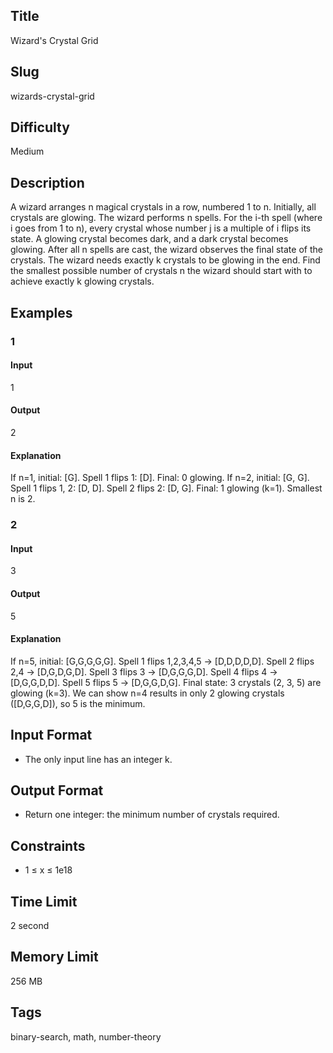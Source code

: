 ## Title

Wizard's Crystal Grid

## Slug

wizards-crystal-grid

## Difficulty

Medium

## Description

A wizard arranges n magical crystals in a row, numbered 1 to n. Initially, all crystals are glowing.
The wizard performs n spells. For the i-th spell (where i goes from 1 to n), every crystal whose number j is a multiple of i flips its state. 
A glowing crystal becomes dark, and a dark crystal becomes glowing. After all n spells are cast, the wizard observes the final state of the crystals. The wizard needs exactly k crystals to be glowing in the end. Find the smallest possible number of crystals n the wizard should start with to achieve exactly k glowing crystals.

## Examples

### 1

#### Input

1

#### Output

2

#### Explanation

If n=1, initial: [G]. Spell 1 flips 1: [D]. Final: 0 glowing.
If n=2, initial: [G, G]. Spell 1 flips 1, 2: [D, D]. Spell 2 flips 2: [D, G]. Final: 1 glowing (k=1).
Smallest n is 2.
    
### 2

#### Input

3

#### Output

5

#### Explanation
If n=5, initial: [G,G,G,G,G].
Spell 1 flips 1,2,3,4,5 -> [D,D,D,D,D].
Spell 2 flips 2,4 -> [D,G,D,G,D].
Spell 3 flips 3 -> [D,G,G,G,D].
Spell 4 flips 4 -> [D,G,G,D,D].
Spell 5 flips 5 -> [D,G,G,D,G].
Final state: 3 crystals (2, 3, 5) are glowing (k=3). We can show n=4 results in only 2 glowing crystals ([D,G,G,D]), so 5 is the minimum.
  

## Input Format  

- The only input line has an integer k.

## Output Format  

- Return one integer: the minimum number of crystals required.
  

## Constraints  

- 1 ≤ x ≤ 1e18

## Time Limit

2 second

## Memory Limit

256 MB

## Tags

binary-search, math, number-theory